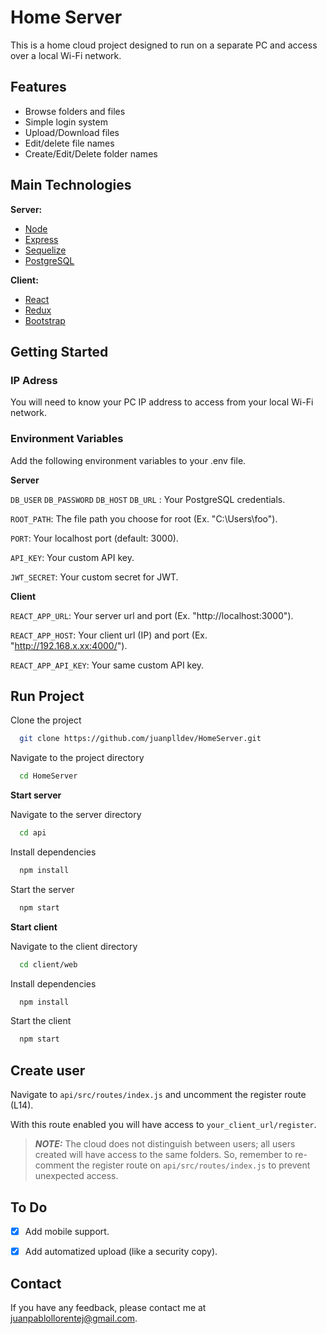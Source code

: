 # Home Server

This is a home cloud project designed to run on a separate PC and access over a local Wi-Fi network.

## Features

- Browse folders and files
- Simple login system
- Upload/Download files
- Edit/delete file names
- Create/Edit/Delete folder names


## Main Technologies

**Server:** 
- [Node](https://nodejs.org/en)
- [Express](https://expressjs.com/)
- [Sequelize](https://sequelize.org/)
- [PostgreSQL](https://www.postgresql.org/)

**Client:**
- [React](https://react.dev/)
- [Redux](https://redux.js.org/)
- [Bootstrap](https://getbootstrap.com/)
## Getting Started

### IP Adress
You will need to know your PC IP address to access from your local Wi-Fi network.

### Environment Variables
Add the following environment variables to your .env file.

**Server**

`DB_USER`
`DB_PASSWORD`
`DB_HOST`
`DB_URL`
: Your PostgreSQL credentials.

`ROOT_PATH`: The file path you choose for root (Ex. "C:\Users\foo").

`PORT`: Your localhost port (default: 3000).

`API_KEY`: Your custom API key.

`JWT_SECRET`: Your custom secret for JWT.

**Client**

`REACT_APP_URL`: Your server url and port (Ex. "http://localhost:3000").

`REACT_APP_HOST`: Your client url (IP) and port (Ex. "http://192.168.x.xx:4000/").

`REACT_APP_API_KEY`: Your same custom API key.

## Run Project

Clone the project

```bash
  git clone https://github.com/juanplldev/HomeServer.git
```

Navigate to the project directory

```bash
  cd HomeServer
```

**Start server**

Navigate to the server directory

```bash
  cd api
```

Install dependencies

```bash
  npm install
```

Start the server

```bash
  npm start
```

**Start client**

Navigate to the client directory

```bash
  cd client/web
```

Install dependencies

```bash
  npm install
```

Start the client

```bash
  npm start
```

## Create user

Navigate to `api/src/routes/index.js` and uncomment the register route (L14).

With this route enabled you will have access to `your_client_url/register`.

> **_NOTE:_** The cloud does not distinguish between users; all users created will have access to the same folders.
> So, remember to re-comment the register route on `api/src/routes/index.js` to prevent unexpected access.

## To Do

- [X] Add mobile support.

- [X] Add automatized upload (like a security copy).

## Contact

If you have any feedback, please contact me at juanpablollorentej@gmail.com.